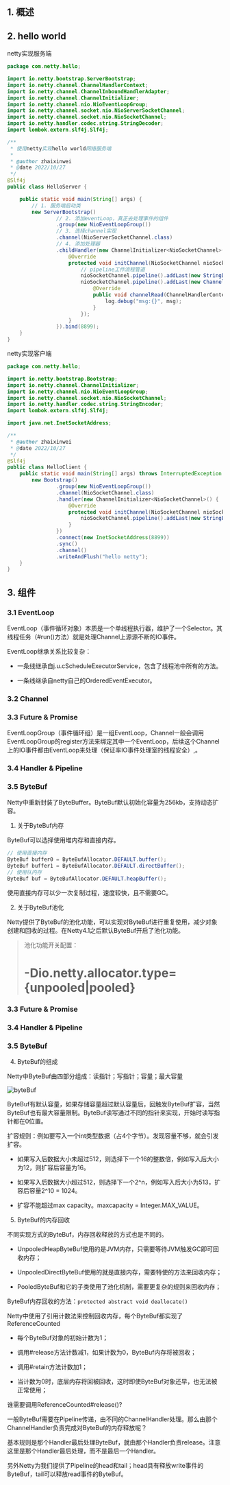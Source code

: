 ## 1. 概述

## 2. hello world

netty实现服务端

```java
package com.netty.hello;

import io.netty.bootstrap.ServerBootstrap;
import io.netty.channel.ChannelHandlerContext;
import io.netty.channel.ChannelInboundHandlerAdapter;
import io.netty.channel.ChannelInitializer;
import io.netty.channel.nio.NioEventLoopGroup;
import io.netty.channel.socket.nio.NioServerSocketChannel;
import io.netty.channel.socket.nio.NioSocketChannel;
import io.netty.handler.codec.string.StringDecoder;
import lombok.extern.slf4j.Slf4j;

/**
 * 使用netty实现hello world网络服务端
 *
 * @author zhaixinwei
 * @date 2022/10/27
 */
@Slf4j
public class HelloServer {

    public static void main(String[] args) {
        // 1. 服务端启动类
        new ServerBootstrap()
                // 2. 添加eventLoop，真正去处理事件的组件
                .group(new NioEventLoopGroup())
                // 3. 选择channel实现
                .channel(NioServerSocketChannel.class)
                // 4. 添加处理器
                .childHandler(new ChannelInitializer<NioSocketChannel>() {
                    @Override
                    protected void initChannel(NioSocketChannel nioSocketChannel) throws Exception {
                        // pipeline工作流程管道
                        nioSocketChannel.pipeline().addLast(new StringDecoder());
                        nioSocketChannel.pipeline().addLast(new ChannelInboundHandlerAdapter() {
                            @Override
                            public void channelRead(ChannelHandlerContext ctx, Object msg) throws Exception {
                                log.debug("msg:{}", msg);
                            }
                        });
                    }
                }).bind(8899);
    }
}
```

netty实现客户端

```java
package com.netty.hello;

import io.netty.bootstrap.Bootstrap;
import io.netty.channel.ChannelInitializer;
import io.netty.channel.nio.NioEventLoopGroup;
import io.netty.channel.socket.nio.NioSocketChannel;
import io.netty.handler.codec.string.StringEncoder;
import lombok.extern.slf4j.Slf4j;

import java.net.InetSocketAddress;

/**
 * @author zhaixinwei
 * @date 2022/10/27
 */
@Slf4j
public class HelloClient {
    public static void main(String[] args) throws InterruptedException {
        new Bootstrap()
                .group(new NioEventLoopGroup())
                .channel(NioSocketChannel.class)
                .handler(new ChannelInitializer<NioSocketChannel>() {
                    @Override
                    protected void initChannel(NioSocketChannel nioSocketChannel) throws Exception {
                        nioSocketChannel.pipeline().addLast(new StringEncoder());
                    }
                })
                .connect(new InetSocketAddress(8899))
                .sync()
                .channel()
                .writeAndFlush("hello netty");
    }
}
```

## 3. 组件

### 3.1 EventLoop

EventLoop（事件循环对象）本质是一个单线程执行器，维护了一个Selector。其线程任务（#run()方法）就是处理Channel上源源不断的IO事件。

EventLoop继承关系比较复杂：

- 一条线继承自j.u.cScheduleExecutorService，包含了线程池中所有的方法。

- 一条线继承自netty自己的OrderedEventExecutor。



### 3.2 Channel

### 3.3 Future & Promise

EventLoopGroup（事件循环组）是一组EventLoop，Channel一般会调用EventLoopGroup的register方法来绑定其中一个EventLoop，后续这个Channel上的IO事件都由EventLoop来处理（保证率IO事件处理室的线程安全）,。

### 3.4 Handler &  Pipeline

### 3.5 ByteBuf

Netty中重新封装了ByteBuffer。ByteBuf默认初始化容量为256kb，支持动态扩容。

1. 关于ByteBuf内存

ByteBuf可以选择使用堆内存和直接内存。

```java
// 使用直接内存
ByteBuf buffer0 = ByteBufAllocator.DEFAULT.buffer();
ByteBuf buffer1 = ByteBufAllocator.DEFAULT.directBuffer();
// 使用队内存
ByteBuf buf = ByteBufAllocator.DEFAULT.heapBuffer();
```

使用直接内存可以少一次复制过程，速度较快，且不需要GC。

2. 关于ByteBuf池化

Netty提供了ByteBuf的池化功能，可以实现对ByteBuf进行重复使用，减少对象创建和回收的过程。在Netty4.1之后默认ByteBuf开启了池化功能。

> 池化功能开关配置：
> 
> -Dio.netty.allocator.type={unpooled|pooled}
> =======

### 3.3 Future & Promise

### 3.4 Handler &  Pipeline

### 3.5 ByteBuf

4. ByteBuf的组成

Netty中ByteBuf由四部分组成：读指针；写指针；容量；最大容量

![byteBuf](../picture/netty/netty-bytebuf.png)

ByteBuf有默认容量，如果存储容量超过默认容量后，回触发ByteBuf扩容，当然ByteBuf也有最大容量限制。ByteBuf读写通过不同的指针来实现，开始时读写指针都在0位置。

扩容规则：例如要写入一个int类型数据（占4个字节）。发现容量不够，就会引发扩容。

- 如果写入后数据大小未超过512，则选择下一个16的整数倍，例如写入后大小为12，则扩容后容量为16。

- 如果写入后数据大小超过512，则选择下一个2^n，例如写入后大小为513，扩容后容量2^10 = 1024。

- 扩容不能超过max capacity。maxcapacity = Integer.MAX_VALUE。
5. ByteBuf的内存回收

不同实现方式的ByteBuf，内存回收释放的方式也是不同的。

- UnpooledHeapByteBuf使用的是JVM内存，只需要等待JVM触发GC即可回收内存；

- UnpooledDirectByteBuf使用的就是直接内存，需要特使的方法来回收内存；

- PooledByteBuf和它的子类使用了池化机制，需要更复杂的规则来回收内存；

ByteBuf内存回收的方法：`protected abstract void deallocate()`

Netty中使用了引用计数法来控制回收内存，每个ByteBuf都实现了ReferenceCounted

- 每个ByteBuf对象的初始计数为1；

- 调用#release方法计数减1，如果计数为0，ByteBuf内存将被回收；

- 调用#retain方法计数加1；

- 当计数为0时，底层内存将回被回收，这时即使ByteBuf对象还早，也无法被正常使用；

谁需要调用ReferenceCounted#release()?

一般ByteBuf需要在Pipeline传递，由不同的ChannelHandler处理。那么由那个ChannelHandler负责完成对ByteBuf的内存释放呢？

基本规则是那个Handler最后处理ByteBuf，就由那个Handler负责release。注意这里是那个Handler最后处理，而不是最后一个Handler。

另外Netty为我们提供了Pipeline的head和tail；head具有释放write事件的ByteBuf，tail可以释放read事件的ByteBuf。

> > > > > > > 
